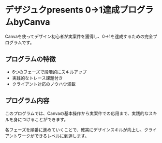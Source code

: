 # デザジュクpresents 0→1達成プログラムbyCanva

Canvaを使ってデザイン初心者が実案件を獲得し、0→1を達成するための完全プログラムです。

## プログラムの特徴

- 6つのフェーズで段階的にスキルアップ
- 実践的なトレース課題付き
- クライアント対応のノウハウ満載

## プログラム内容

このプログラムでは、Canvaの基本操作から実案件での応用まで、実践的なスキルを身につけることができます。

各フェーズを順番に進めていくことで、確実にデザインスキルが向上し、クライアントワークができるレベルに到達します。